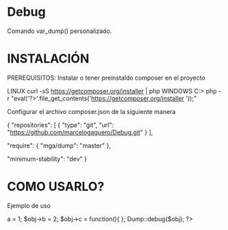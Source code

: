 Debug
=====

Comando var_dump() personalizado.


INSTALACIÓN
===========

PREREQUISITOS: Instalar o tener preinstaldo composer en el proyecto

LINUX
    curl -sS https://getcomposer.org/installer | php
WINDOWS
    C:\> php -r "eval('?>'.file_get_contents('https://getcomposer.org/installer '));"

Configurar el archivo composer.json de la siguiente manera

{
  "repositories": [
      {
          "type": "git",
          "url": "https://github.com/marcelogaguero/Debug.git"
      }
  ],

  "require": {
     "mga/dump": "master"
  },

  "minimum-stability": "dev"
}

COMO USARLO?
===========

Ejemplo de uso

<?php

require_once("vendor/autoload.php");

$obj = new stdClass();

$obj->a = 1;
$obj->b = 2;
$obj->c = function(){

};

Dump::debug($obj);

?>